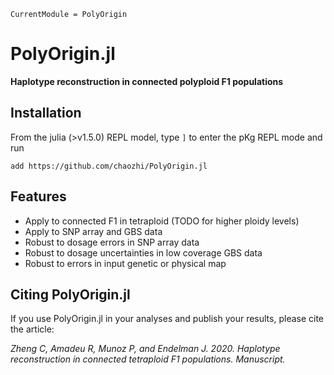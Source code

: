```@meta
CurrentModule = PolyOrigin
```

# PolyOrigin.jl

**Haplotype reconstruction in connected polyploid F1 populations**

## Installation
From the julia (>v1.5.0) REPL model, type `]` to enter the pKg REPL mode and run

```pkg
add https://github.com/chaozhi/PolyOrigin.jl
```

## Features

- Apply to connected F1 in tetraploid (TODO for higher ploidy levels)
- Apply to SNP array and GBS data
- Robust to dosage errors in SNP array data
- Robust to dosage uncertainties in low coverage GBS data
- Robust to errors in input genetic or physical map

## Citing PolyOrigin.jl

 If you use PolyOrigin.jl in your analyses and publish your results, please cite the article:

  *Zheng C, Amadeu R, Munoz P, and Endelman J. 2020. Haplotype reconstruction in connected tetraploid F1 populations. Manuscript.*
